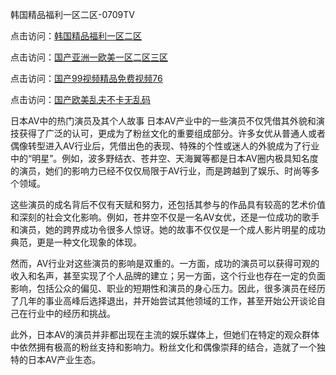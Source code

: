
韩国精品福利一区二区-0709TV

点击访问：<a href="https://heiliaoxwd5i8.pages.dev">韩国精品福利一区二区</a>

点击访问：<a href="https://heiliaowzu4ur.pages.dev">国产亚洲一欧美一区二区三区</a>

点击访问：<a href="https://heiliaoga6s9v.pages.dev">国产99视频精品免费视频76</a>

点击访问：<a href="https://heiliaoxqkkct.pages.dev">国产欧美乱夫不卡无乱码</a>

日本AV中的热门演员及其个人故事
日本AV产业中的一些演员不仅凭借其外貌和演技获得了广泛的认可，更成为了粉丝文化的重要组成部分。许多女优从普通人或者偶像转型进入AV行业后，凭借出色的表现、特殊的个性或迷人的外貌成为了行业中的“明星”。例如，波多野结衣、苍井空、天海翼等都是日本AV圈内极具知名度的演员，她们的影响力已经不仅仅局限于AV行业，而是跨越到了娱乐、时尚等多个领域。

这些演员的成名背后不仅有天赋和努力，还包括其参与的作品具有较高的艺术价值和深刻的社会文化影响。例如，苍井空不仅是一名AV女优，还是一位成功的歌手和演员，她的跨界成功令很多人惊讶。她的故事不仅仅是一个成人影片明星的成功典范，更是一种文化现象的体现。

然而，AV行业对这些演员的影响是双重的。一方面，成功的演员可以获得可观的收入和名声，甚至实现了个人品牌的建立；另一方面，这个行业也存在一定的负面影响，包括公众的偏见、职业的短期性和演员的身心压力。因此，很多演员在经历了几年的事业高峰后选择退出，并开始尝试其他领域的工作，甚至开始公开谈论自己在行业中的经历和挑战。

此外，日本AV的演员并非都出现在主流的娱乐媒体上，但她们在特定的观众群体中依然拥有极高的粉丝支持和影响力。粉丝文化和偶像崇拜的结合，造就了一个独特的日本AV产业生态。

<span style="display:none;">[Canonical link]( https://github.com/ki20250709/10231 ）</span>
